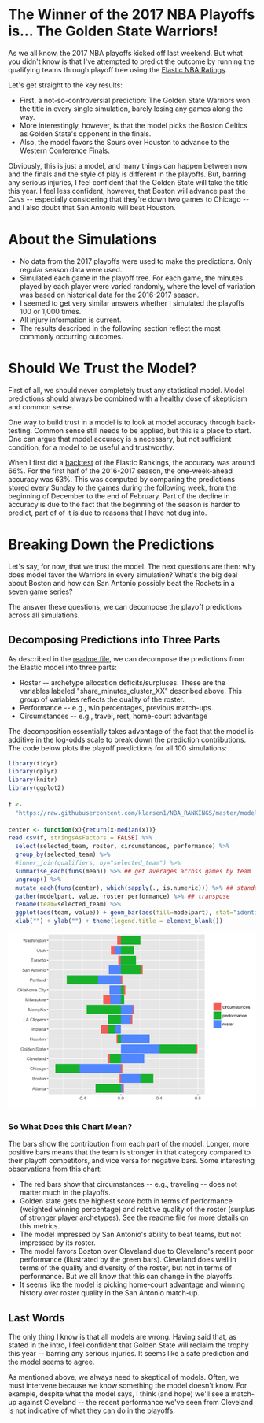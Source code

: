 The Winner of the 2017 NBA Playoffs is... The Golden State Warriors!
====================================================================

As we all know, the 2017 NBA playoffs kicked off last weekend. But what you didn't know is that I've attempted to predict the outcome by running the qualifying teams through playoff tree using the [Elastic NBA Ratings](https://github.com/klarsen1/NBA_RANKINGS).

Let's get straight to the key results:

-   First, a not-so-controversial prediction: The Golden State Warriors won the title in every single simulation, barely losing any games along the way.
-   More interestingly, however, is that the model picks the Boston Celtics as Golden State's opponent in the finals.
-   Also, the model favors the Spurs over Houston to advance to the Western Conference Finals.

Obviously, this is just a model, and many things can happen between now and the finals and the style of play is different in the playoffs. But, barring any serious injuries, I feel confident that the Golden State will take the title this year. I feel less confident, however, that Boston will advance past the Cavs -- especially considering that they're down two games to Chicago -- and I also doubt that San Antonio will beat Houston.

About the Simulations
=====================

-   No data from the 2017 playoffs were used to make the predictions. Only regular season data were used.
-   Simulated each game in the playoff tree. For each game, the minutes played by each player were varied randomly, where the level of variation was based on historical data for the 2016-2017 season.
-   I seemed to get very similar answers whether I simulated the playoffs 100 or 1,000 times.
-   All injury information is current.
-   The results described in the following section reflect the most commonly occurring outcomes.

Should We Trust the Model?
==========================

First of all, we should never completely trust any statistical model. Model predictions should always be combined with a healthy dose of skepticism and common sense.

One way to build trust in a model is to look at model accuracy through back-testing. Common sense still needs to be applied, but this is a place to start. One can argue that model accuracy is a necessary, but not sufficient condition, for a model to be useful and trustworthy.

When I first did a [backtest](https://github.com/klarsen1/NBA_RANKINGS) of the Elastic Rankings, the accuracy was around 66%. For the first half of the 2016-2017 season, the one-week-ahead accuracy was 63%. This was computed by comparing the predictions stored every Sunday to the games during the following week, from the beginning of December to the end of February. Part of the decline in accuracy is due to the fact that the beginning of the season is harder to predict, part of of it is due to reasons that I have not dug into.

Breaking Down the Predictions
=============================

Let's say, for now, that we trust the model. The next questions are then: why does model favor the Warriors in every simulation? What's the big deal about Boston and how can San Antonio possibly beat the Rockets in a seven game series?

The answer these questions, we can decompose the playoff predictions across all simulations.

Decomposing Predictions into Three Parts
----------------------------------------

As described in the [readme file](https://github.com/klarsen1/NBA_RANKINGS), we can decompose the predictions from the Elastic model into three parts:

-   Roster -- archetype allocation deficits/surpluses. These are the variables labeled "share\_minutes\_cluster\_XX" described above. This group of variables reflects the quality of the roster.
-   Performance -- e.g., win percentages, previous match-ups.
-   Circumstances -- e.g., travel, rest, home-court advantage

The decomposition essentially takes advantage of the fact that the model is additive in the log-odds scale to break down the prediction contributions. The code below plots the playoff predictions for all 100 simulations:

``` r
library(tidyr)
library(dplyr)
library(knitr)
library(ggplot2)

f <-
  "https://raw.githubusercontent.com/klarsen1/NBA_RANKINGS/master/modeldetails/2017_playoff_decomp.CSV"
 
center <- function(x){return(x-median(x))}
read.csv(f, stringsAsFactors = FALSE) %>%
  select(selected_team, roster, circumstances, performance) %>%
  group_by(selected_team) %>%
  #inner_join(qualifiers, by="selected_team") %>%
  summarise_each(funs(mean)) %>% ## get averages across games by team
  ungroup() %>%
  mutate_each(funs(center), which(sapply(., is.numeric))) %>% ## standardize across teams
  gather(modelpart, value, roster:performance) %>% ## transpose
  rename(team=selected_team) %>%
  ggplot(aes(team, value)) + geom_bar(aes(fill=modelpart), stat="identity") + coord_flip() +
  xlab("") + ylab("") + theme(legend.title = element_blank())
```

![](playoffs_2017_files/figure-markdown_github/unnamed-chunk-1-1.png)

### So What Does this Chart Mean?

The bars show the contribution from each part of the model. Longer, more positive bars means that the team is stronger in that category compared to their playoff competitors, and vice versa for negative bars. Some interesting observations from this chart:

-   The red bars show that circumstances -- e.g., traveling -- does not matter much in the playoffs.
-   Golden state gets the highest score both in terms of performance (weighted winning percentage) and relative quality of the roster (surplus of stronger player archetypes). See the readme file for more details on this metrics.
-   The model impressed by San Antonio's ability to beat teams, but not impressed by its roster.
-   The model favors Boston over Cleveland due to Cleveland's recent poor performance (illustrated by the green bars). Cleveland does well in terms of the quality and diversity of the roster, but not in terms of performance. But we all know that this can change in the playoffs.
-   It seems like the model is picking home-court advantage and winning history over roster quality in the San Antonio match-up.

Last Words
----------

The only thing I know is that all models are wrong. Having said that, as stated in the intro, I feel confident that Golden State will reclaim the trophy this year -- barring any serious injuries. It seems like a safe prediction and the model seems to agree.

As mentioned above, we always need to skeptical of models. Often, we must intervene because we know something the model doesn't know. For example, despite what the model says, I think (and hope) we'll see a match-up against Cleveland -- the recent performance we've seen from Cleveland is not indicative of what they can do in the playoffs.
